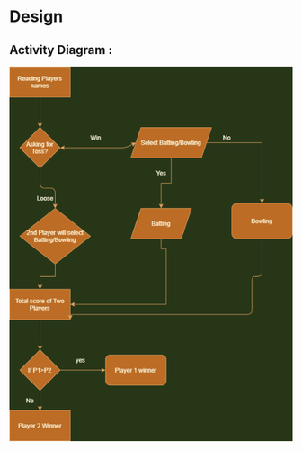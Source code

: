 # Design
## Activity Diagram :

![ActivityDiagram](https://github.com/naresh9908/M1_IndoorGame_BookCricket/blob/main/5_RelatedImageslink/flowchart.png)